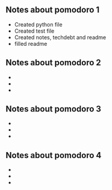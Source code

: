## Notes about pomodoro 1
- Created python file
- Created test file
- Created notes, techdebt and readme
- filled readme

## Notes about pomodoro 2
- 
- 
- 

## Notes about pomodoro 3
- 
- 
- 

## Notes about pomodoro 4
- 
- 
- 
